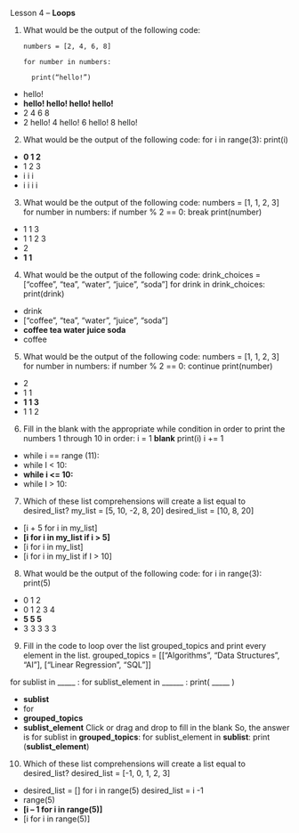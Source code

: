 Lesson 4 – **Loops**

1.	What would be the output of the following code:

        numbers = [2, 4, 6, 8]

        for number in numbers:
  
          print(“hello!”)
    
-	hello!
-	**hello!
hello!
hello!
hello!**
-	2 4 6 8
-	2 hello! 4 hello! 6 hello! 8 hello!
2.	What would be the output of the following code:
for i in range(3):
	print(i)
-	**0
1
2**
-	1
2
3
-	i
i
i
-	i
i
i
i
3.	What would be the output of the following code:
numbers = [1, 1, 2, 3]
for number in numbers:
	if number % 2 == 0:
		break
	print(number)
-	1
1
3
-	1
1
2
3
-	2
-	**1
1**
4.	What would be the output of the following code:
drink_choices = [“coffee”, “tea”, “water”, “juice”, “soda”]
for drink in drink_choices:
	print(drink)
-	drink
-	[“coffee”, “tea”, “water”, “juice”, “soda”]
-	**coffee
tea
water
juice
soda**
-	coffee
5.	What would be the output of the following code:
numbers = [1, 1, 2, 3]
for number in numbers:
	if number % 2 == 0:
		continue
	print(number)
-	2
-	1
1
-	**1
1
3**
-	1
1
2
6.	Fill in the blank with the appropriate while condition in order to print the numbers 1 through 10 in order:
i = 1
__blank__
	print(i)
	i += 1
-	while i == range (11):
-	while I < 10:
-	**while i <= 10:**
-	while I > 10:
7.	Which of these list comprehensions will create a list equal to desired_list?
my_list = [5, 10, -2, 8, 20]
desired_list = [10, 8, 20]
-	[i + 5 for i in my_list]
-	**[i for i in my_list if i > 5]**
-	[i for i in my_list]
-	[i for i in my_list if I > 10]
8.	What would be the output of the following code:
for i in range(3):
	print(5)
-	0
1
2
-	0
1
2
3
4
-	**5
5
5**
-	3
3
3
3
3
9.	Fill in the code to loop over the list grouped_topics and print every element in the list.
grouped_topics = [[“Algorithms”, “Data Structures”, “AI”], [“Linear Regression”, “SQL”]]

for sublist in _____ :
	for sublist_element in ______ :
		print( _____ )

-	**sublist**
-	for
-	**grouped_topics**
-	**sublist_element**
Click or drag and drop to fill in the blank
So, the answer is
for sublist in **grouped_topics**:
	for sublist_element in **sublist**:
		print (**sublist_element**)
10.	Which of these list comprehensions will create a list equal to desired_list?
desired_list = [-1, 0, 1, 2, 3]
-	desired_list = []
for i in range(5)
	desired_list = i -1
-	range(5)
-	**[i – 1 for i in range(5)]**
-	[i for i in range(5)]
